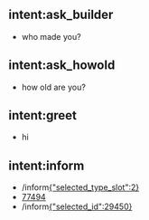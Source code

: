 ## intent:ask_builder
- who made you?

## intent:ask_howold
- how old are you?

## intent:greet
- hi

## intent:inform
- /inform[{"selected_type_slot":2}](selected_type_slot:2)
- [77494](number)
- /inform[{"selected_id":29450}](selected_id:29450)
